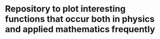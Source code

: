 # Repository to plot interesting functions that occur both in physics and applied mathematics frequently
